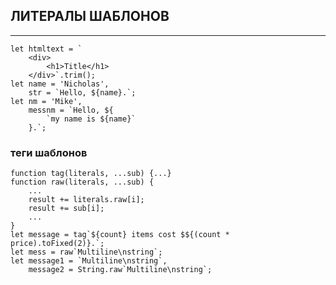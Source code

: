 ## ЛИТЕРАЛЫ ШАБЛОНОВ
-----------------

    let htmltext = `
        <div>
            <h1>Title</h1>
        </div>`.trim();
    let name = 'Nicholas',
        str = `Hello, ${name}.`;
    let nm = 'Mike',
        messnm = `Hello, ${
            `my name is ${name}`
        }.`;

### теги шаблонов
    function tag(literals, ...sub) {...}
    function raw(literals, ...sub) {
        ...
        result += literals.raw[i];
        result += sub[i];
        ...
    }
    let message = tag`${count} items cost $${(count * price).toFixed(2)}.`;
    let mess = raw`Multiline\nstring`;
    let message1 = `Multiline\nstring`,
        message2 = String.raw`Multiline\nstring`;
